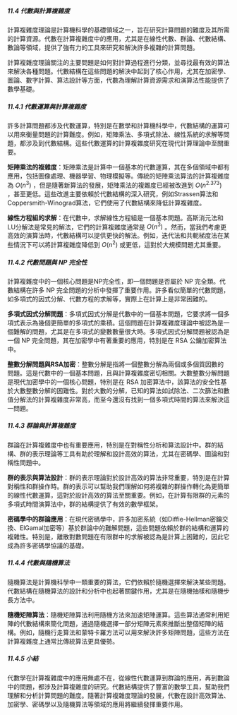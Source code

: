 ##### 11.4 代數與計算複雜度

計算複雜度理論是計算機科學的基礎領域之一，旨在研究計算問題的難度及其所需的計算資源。代數在計算複雜度中的應用，尤其是在線性代數、群論、代數結構、數論等領域，提供了強有力的工具來研究和解決許多複雜的計算問題。

計算複雜度理論關注的主要問題是如何對計算過程進行分類，並尋找最有效的算法來解決各種問題。代數結構在這些問題的解決中起到了核心作用，尤其在加密學、圖論、數字計算、算法設計等方面，代數為理解計算資源需求和演算法性能提供了數學基礎。

##### 11.4.1 代數運算與計算複雜度

許多計算問題都涉及代數運算，特別是在數學和計算機科學中，代數結構的運算可以用來衡量問題的計算難度。例如，矩陣乘法、多項式除法、線性系統的求解等問題，都涉及到代數結構。這些代數運算的計算複雜度研究在現代計算理論中至關重要。

**矩陣乘法的複雜度**：矩陣乘法是計算中一個基本的代數運算，其在多個領域中都有應用，包括圖像處理、機器學習、物理模擬等。傳統的矩陣乘法算法的計算複雜度為  $`O(n^3)`$ ，但是隨著新算法的發展，矩陣乘法的複雜度已經被改進到  $`O(n^{2.373})`$ ，甚至更低。這些改進主要依賴於代數結構的深入研究，例如Strassen算法和Coppersmith-Winograd算法，它們使用了代數結構來降低計算複雜度。

**線性方程組的求解**：在代數中，求解線性方程組是一個基本問題。高斯消元法和LU分解法是常見的解法，它們的計算複雜度通常是  $`O(n^3)`$ 。然而，當我們考慮更高效的演算法時，代數結構可以提供更快的解法。例如，迭代法和共軛梯度法在某些情況下可以將計算複雜度降低到  $`O(n^2)`$  或更低，這對於大規模問題尤其重要。

##### 11.4.2 代數問題與 NP 完全性

計算複雜度中的一個核心問題是NP完全性，即一個問題是否屬於 NP 完全類。代數結構在許多 NP 完全問題的分析中發揮了重要作用。許多看似簡單的代數問題，如多項式的因式分解、代數方程的求解等，實際上在計算上是非常困難的。

**多項式因式分解問題**：多項式因式分解是代數中的一個基本問題，它要求將一個多項式表示為幾個更簡單的多項式的乘積。這個問題在計算複雜度理論中被認為是一個難解的問題，尤其是在多項式的變數數量很大時。多項式因式分解問題被認為是一個 NP 完全問題，其在加密學中有著重要的應用，特別是在 RSA 公鑰加密算法中。

**整數分解問題與RSA加密**：整數分解是指將一個整數分解為兩個或多個質因數的問題。這是代數中的一個基本問題，且與計算複雜度密切相關。大數整數分解問題是現代加密學中的一個核心問題，特別是在 RSA 加密算法中，該算法的安全性基於大數整數分解的困難性。對於大數的分解，已知的算法如試除法、二次篩法和數值分解法的計算複雜度非常高，而至今還沒有找到一個多項式時間的算法來解決這一問題。

##### 11.4.3 群論與計算複雜度

群論在計算複雜度中也有重要應用，特別是在對稱性分析和算法設計中。群的結構、群的表示理論等工具有助於理解和設計高效的算法，尤其在密碼學、圖論和對稱性問題中。

**群的表示與算法設計**：群的表示理論對於設計高效的算法非常重要，特別是在計算對稱性和群操作時。群的表示可以幫助我們理解如何將複雜的群操作轉化為更簡單的線性代數運算，這對於設計高效的算法至關重要。例如，在計算有限群的元素的多項式時間演算法中，群的結構提供了有效的數學框架。

**密碼學中的群論應用**：在現代密碼學中，許多加密系統（如Diffie-Hellman密鑰交換、ElGamal加密等）基於群論中的難解問題，這些問題依賴於群的結構和運算的複雜性。特別是，離散對數問題在有限群中的求解被認為是計算上困難的，因此它成為許多密碼學協議的基礎。

##### 11.4.4 代數與隨機算法

隨機算法是計算機科學中一類重要的算法，它們依賴於隨機選擇來解決某些問題。代數結構在隨機算法的設計和分析中也起著關鍵作用，尤其是在隨機抽樣和隨機步長方法中。

**隨機矩陣算法**：隨機矩陣算法利用隨機方法來加速矩陣運算。這些算法通常利用矩陣的代數結構來簡化問題，通過隨機選擇一部分矩陣元素來推斷出整個矩陣的結構。例如，隨機行走算法和蒙特卡羅方法可以用來解決許多矩陣問題，這些方法在計算複雜度上通常比傳統算法更具優勢。

##### 11.4.5 小結

代數學在計算複雜度中的應用無處不在，從線性代數運算到群論的應用，再到數論中的問題，都涉及計算複雜度的研究。代數結構提供了豐富的數學工具，幫助我們理解和分析計算問題的難度。隨著計算複雜度理論的發展，代數在設計高效算法、加密學、密碼學以及隨機算法等領域的應用將繼續發揮重要作用。